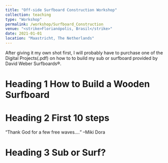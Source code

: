 ```yaml
---
title: "Off-side Surfboard Construction Workshop"
collection: teaching
type: "Workshop"
permalink: /workshop/Surfboard_Construction
venue: "<strike>Florianópolis, Brasil</strike>"
date: 2021-01-01
location: "Maastricht, The Netherlands"
---
```


After giving it my own shot first, I will probably have to purchase one of the Digital Projects(.pdf) on how to to build my sub or surfboard provided by David Weber Surfboards®.

Heading 1 How to Build a Wooden Surfboard
======

Heading 2 First 10 steps
======
<q>Thank God for a few free waves.&#8230;</q> &#8211;Miki Dora

Heading 3 Sub or Surf?
======
